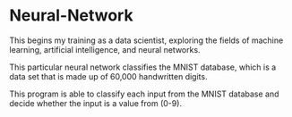 # Neural-Network

This begins my training as a data scientist, exploring the fields of machine learning, artificial intelligence, and neural networks. 

This particular neural network classifies the MNIST database, which is a data set that is made up of 60,000 handwritten digits.

This program is able to classify each input from the MNIST database and decide whether the input is a value from (0-9).
